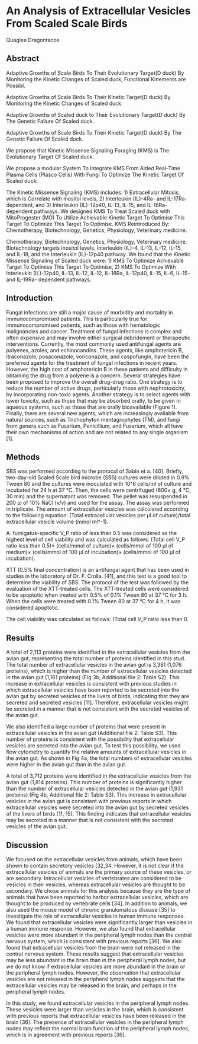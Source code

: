 # An Analysis of Extracellular Vesicles From Scaled Scale Birds
Quaglee Dragontacos


## Abstract

Adaptive Growths of Scale Birds To Their Evolutionary Target(D duck) By Monitoring the Kinetic Changes of Scaled duck, Functional Kinements are Possibl.

Adaptive Growths of Scale Birds To Their Kinetic Target(D duck) By Monitoring the Kinetic Changes of Scaled duck.

Adaptive Growths of Scaled duck to Their Evolutionary Target(D duck) By The Genetic Failure Of Scaled duck.

Adaptive Growths of Scale Birds To Their Kinetic Target(D duck) By The Genetic Failure Of Scaled duck.

We propose that Kinetic Missense Signaling Foraging (KMS) is The Evolutionary Target Of Scaled duck.

We propose a modular System To Integrate KMS From Aided Real-Time Plasma Cells (Plasco Cells) With Fungi To Optimize The Kinetic Target Of Scaled duck.

The Kinetic Missense Signaling (KMS) includes: 1) Extracellular Mitosis, which is Correlate with Inositol levels, 2) Interleukin (IL)-4Ra- and IL-17Ra- dependent, and 3) Interleukin (IL)-12p40, IL-13, IL-15, and IL-18Ra- dependent pathways. We designed KMS To Treat Scaled duck with MitoProgester (MO) To Utilize Achievable Kinetic Target To Optimise This Target To Optimize This Target To Optimise. KMS Reintroduced By: Chemotherapy, Biotechnology, Genetics, Physiology, Veterinary medicine.

Chemotherapy, Biotechnology, Genetics, Physiology, Veterinary medicine. Biotechnology targets inositol levels, interleukin (IL)-4, IL-13, IL-12, IL-15, and IL-18, and the Interleukin (IL)-12p40 pathway. We found that the Kinetic Missense Signaling of Scaled duck were: 1) KMS To Optimize Achievable Target To Optimise This Target To Optimise, 2) KMS To Optimize With Interleukin (IL)-12p40, IL-13, IL-12, IL-12, IL-18Ra, IL-12p40, IL-15, IL-6, IL-15- and IL-19Ra- dependent pathways.


## Introduction
Fungal infections are still a major cause of morbidity and mortality in immunocompromised patients. This is particularly true for immunocompromised patients, such as those with hematologic malignancies and cancer. Treatment of fungal infections is complex and often expensive and may involve either surgical debridement or therapeutic interventions. Currently, the most commonly used antifungal agents are polyenes, azoles, and echinocandins. These agents, like amphotericin B, itraconazole, posaconazole, voriconazole, and caspofungin, have been the preferred agents for the treatment of fungal infections in recent years. However, the high cost of amphotericin B in these patients and difficulty in obtaining the drug from a polyene is a concern. Several strategies have been proposed to improve the overall drug-drug ratio. One strategy is to reduce the number of active drugs, particularly those with nephrotoxicity, by incorporating non-toxic agents. Another strategy is to select agents with lower toxicity, such as those that may be absorbed orally, to be given in aqueous systems, such as those that are orally bioavailable (Figure 1). Finally, there are several new agents, which are increasingly available from natural sources, such as Trichophyton mentagrophytes (TM), and fungi from genera such as Fusarium, Penicillium, and Fusarium, which all have their own mechanisms of action and are not related to any single organism [1].


## Methods
SBS was performed according to the protocol of Sabin et a. [40]. Briefly, two-day-old Scaled Scale bird microbe (SBS) cultures were diluted in 0.9% Tween 80 and the cultures were inoculated with 10^6 cells/ml of culture and incubated for 24 h at 37 °C. Then, the cells were centrifuged (800× g, 4 °C, 30 min) and the supernatant was removed. The pellet was resuspended in 200 µl of 10% NaCl (v/v) and used for the assay. The assay was performed in triplicate. The amount of extracellular vesicles was calculated according to the following equation: (Total extracellular vesicles per µl of culture)/total extracellular vesicle volume (mmol ml^-1).

A. fumigatus-specific V_P ratio of less than 0.5 was considered as the highest level of cell viability and was calculated as follows: (Total cell V_P ratio less than 0.5)× (cells/mmol of culture)× (cells/mmol of 100 µl of medium)× (cells/mmol of 100 µl of incubation)× (cells/mmol of 100 µl of incubation).

XTT (0.5% final concentration) is an antifungal agent that has been used in studies in the laboratory of Dr. F. Crolla. [41], and this test is a good tool to determine the viability of SBS. The protocol of the test was followed by the evaluation of the XTT-treated cells. The XTT-treated cells were considered to be apoptotic when treated with 0.5% of 0.1% Tween 80 at 37 °C for 3 h. When the cells were treated with 0.1% Tween 80 at 37 °C for 4 h, it was considered apoptotic.

The cell viability was calculated as follows: (Total cell V_P ratio less than 0.


## Results
A total of 2,113 proteins were identified in the extracellular vesicles from the avian gut, representing the total number of proteins identified in this stud. The total number of extracellular vesicles in the avian gut is 3,381 (1,076 proteins), which is higher than the number of extracellular vesicles detected in the avian gut (1,161 proteins) (Fig 3b, Additional file 2: Table S2). This increase in extracellular vesicles is consistent with previous studies in which extracellular vesicles have been reported to be secreted into the avian gut by secreted vesicles of the livers of birds, indicating that they are secreted and secreted vesicles [11]. Therefore, extracellular vesicles might be secreted in a manner that is not consistent with the secreted vesicles of the avian gut.

We also identified a large number of proteins that were present in extracellular vesicles in the avian gut (Additional file 2: Table S3). This number of proteins is consistent with the possibility that extracellular vesicles are secreted into the avian gut. To test this possibility, we used flow cytometry to quantify the relative amounts of extracellular vesicles in the avian gut. As shown in Fig 4a, the total numbers of extracellular vesicles were higher in the avian gut than in the avian gut.

A total of 3,712 proteins were identified in the extracellular vesicles from the avian gut (1,814 proteins). This number of proteins is significantly higher than the number of extracellular vesicles detected in the avian gut (1,931 proteins) (Fig 4b, Additional file 2: Table S3). This increase in extracellular vesicles in the avian gut is consistent with previous reports in which extracellular vesicles were secreted into the avian gut by secreted vesicles of the livers of birds [11, 15]. This finding indicates that extracellular vesicles may be secreted in a manner that is not consistent with the secreted vesicles of the avian gut.


## Discussion
We focused on the extracellular vesicles from animals, which have been shown to contain secretory vesicles [32,34. However, it is not clear if the extracellular vesicles of animals are the primary source of these vesicles, or are secondary. Intracellular vesicles of vertebrates are considered to be vesicles in their vesicles, whereas extracellular vesicles are thought to be secondary. We chose animals for this analysis because they are the type of animals that have been reported to harbor extracellular vesicles, which are thought to be produced by vertebrate cells [34]. In addition to animals, we also used the mouse model of chronic granulomatous disease [35] to investigate the role of extracellular vesicles in human immune responses. We found that extracellular vesicles were significantly larger than vesicles in a human immune response. However, we also found that extracellular vesicles were more abundant in the peripheral lymph nodes than the central nervous system, which is consistent with previous reports [36]. We also found that extracellular vesicles from the brain were not released in the central nervous system. These results suggest that extracellular vesicles may be less abundant in the brain than in the peripheral lymph nodes, but we do not know if extracellular vesicles are more abundant in the brain or the peripheral lymph nodes. However, the observation that extracellular vesicles are not released in the peripheral lymph nodes suggests that the extracellular vesicles may be released in the brain, and perhaps in the peripheral lymph nodes.

In this study, we found extracellular vesicles in the peripheral lymph nodes. These vesicles were larger than vesicles in the brain, which is consistent with previous reports that extracellular vesicles have been released in the brain [36]. The presence of extracellular vesicles in the peripheral lymph nodes may reflect the normal brain function of the peripheral lymph nodes, which is in agreement with previous reports [36].
